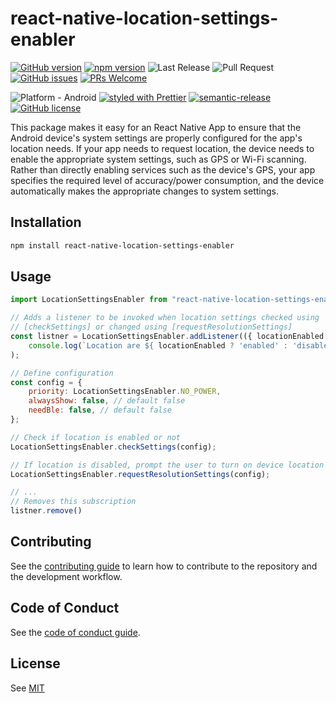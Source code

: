 # react-native-location-settings-enabler

[![GitHub version](https://badge.fury.io/gh/YsnKsy%2Freact-native-location-settings-enabler.svg)](https://github.com/YsnKsy/react-native-location-settings-enabler)
[![npm version](https://badge.fury.io/js/react-native-location-settings-enabler.svg)](https://www.npmjs.com/package/react-native-location-settings-enabler/)
![Last Release](https://github.com/YsnKsy/react-native-location-settings-enabler/workflows/Release/badge.svg)
![Pull Request](https://github.com/YsnKsy/react-native-location-settings-enabler/workflows/Pull%20Request/badge.svg)
[![GitHub issues](https://img.shields.io/github/issues/YsnKsy/react-native-location-settings-enabler)](https://github.com/YsnKsy/react-native-location-settings-enabler/issues)
[![PRs Welcome](https://img.shields.io/badge/PRs-welcome-brightgreen.svg?style=flat-square)](https://github.com/YsnKsy/react-native-location-settings-enabler/blob/master/CONTRIBUTING.md)

![Platform - Android](https://img.shields.io/badge/platform-Android-green.svg)
[![styled with Prettier](https://img.shields.io/badge/styled_with-Prettier-ff69b4.svg)](https://github.com/prettier/prettier)
[![semantic-release](https://img.shields.io/badge/%20%20%F0%9F%93%A6%F0%9F%9A%80-semantic--release-e10079.svg)](https://github.com/semantic-release/semantic-release)
[![GitHub license](https://img.shields.io/github/license/YsnKsy/react-native-location-settings-enabler)](https://github.com/YsnKsy/react-native-location-settings-enabler/blob/master/LICENSE)

This package makes it easy for an React Native App to ensure that the Android device&#39;s system settings are properly configured for the app&#39;s location needs. If your app needs to request location, the device needs to enable the appropriate system settings, such as GPS or Wi-Fi scanning. Rather than directly enabling services such as the device&#39;s GPS, your app specifies the required level of accuracy/power consumption, and the device automatically makes the appropriate changes to system settings.

## Installation

```sh
npm install react-native-location-settings-enabler
```

## Usage

```js
import LocationSettingsEnabler from "react-native-location-settings-enabler";

// Adds a listener to be invoked when location settings checked using
// [checkSettings] or changed using [requestResolutionSettings]
const listner = LocationSettingsEnabler.addListener(({ locationEnabled }) =>
    console.log(`Location are ${ locationEnabled ? 'enabled' : 'disabled' }`);
);

// Define configuration
const config = {
    priority: LocationSettingsEnabler.NO_POWER,
    alwaysShow: false, // default false
    needBle: false, // default false
};

// Check if location is enabled or not
LocationSettingsEnabler.checkSettings(config);

// If location is disabled, prompt the user to turn on device location
LocationSettingsEnabler.requestResolutionSettings(config);

// ...
// Removes this subscription
listner.remove()
```

## Contributing

See the [contributing guide](CONTRIBUTING.md) to learn how to contribute to the repository and the development workflow.

## Code of Conduct

See the [code of conduct guide](CODE_OF_CONDUCT.md).

## License

See [MIT](LICENSE)
